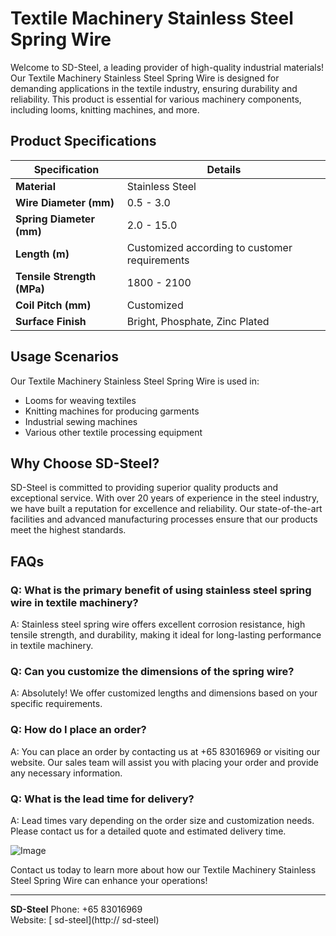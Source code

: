 # Textile Machinery Stainless Steel Spring Wire

Welcome to SD-Steel, a leading provider of high-quality industrial materials! Our Textile Machinery Stainless Steel Spring Wire is designed for demanding applications in the textile industry, ensuring durability and reliability. This product is essential for various machinery components, including looms, knitting machines, and more.

## Product Specifications

| **Specification**           | **Details**                                     |
|-----------------------------|-------------------------------------------------|
| **Material**                | Stainless Steel                                 |
| **Wire Diameter (mm)**      | 0.5 - 3.0                                       |
| **Spring Diameter (mm)**    | 2.0 - 15.0                                      |
| **Length (m)**              | Customized according to customer requirements  |
| **Tensile Strength (MPa)**  | 1800 - 2100                                     |
| **Coil Pitch (mm)**         | Customized                                      |
| **Surface Finish**          | Bright, Phosphate, Zinc Plated                  |

## Usage Scenarios

Our Textile Machinery Stainless Steel Spring Wire is used in:
- Looms for weaving textiles
- Knitting machines for producing garments
- Industrial sewing machines
- Various other textile processing equipment

## Why Choose SD-Steel?

SD-Steel is committed to providing superior quality products and exceptional service. With over 20 years of experience in the steel industry, we have built a reputation for excellence and reliability. Our state-of-the-art facilities and advanced manufacturing processes ensure that our products meet the highest standards.

## FAQs

### Q: What is the primary benefit of using stainless steel spring wire in textile machinery?
A: Stainless steel spring wire offers excellent corrosion resistance, high tensile strength, and durability, making it ideal for long-lasting performance in textile machinery.

### Q: Can you customize the dimensions of the spring wire?
A: Absolutely! We offer customized lengths and dimensions based on your specific requirements.

### Q: How do I place an order?
A: You can place an order by contacting us at +65 83016969 or visiting our website. Our sales team will assist you with placing your order and provide any necessary information.

### Q: What is the lead time for delivery?
A: Lead times vary depending on the order size and customization needs. Please contact us for a detailed quote and estimated delivery time.

![Image](https://github.com/user-attachments/assets/2567258e-e124-4816-932d-1809bd27ef0b)

Contact us today to learn more about how our Textile Machinery Stainless Steel Spring Wire can enhance your operations!

---

**SD-Steel**
Phone: +65 83016969  
Website: [ sd-steel](http:// sd-steel)